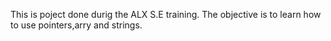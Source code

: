 This is poject done durig the ALX S.E training. The objective is to learn how to use pointers,arry and strings.

